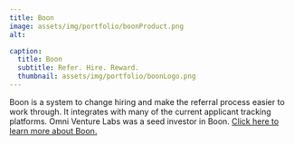 ```yaml
---
title: Boon
image: assets/img/portfolio/boonProduct.png
alt:

caption:
  title: Boon
  subtitle: Refer. Hire. Reward.
  thumbnail: assets/img/portfolio/boonLogo.png
---
```

Boon is a system to change hiring and make the referral process easier to work through.
It integrates with many of the current applicant tracking platforms. Omni Venture
Labs was a seed investor in Boon. <a href = "https://goboon.co/">Click here to learn more about Boon.</a>
